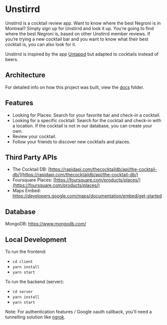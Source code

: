 # Unstirrd
Unstirrd is a cocktail review app. Want to know where the best Negroni is in Montreal? Simply sign up for Unstirrd and look it up. You’re going to find where the best Negroni is, based on other Unstirrd member reviews. If you’re trying a new cocktail bar and you want to know what their best cocktail is, you can also look for it.

Unstirrd is inspired by the app [Untappd](https://untappd.com/) but adapted to cocktails instead of beers.

## Architecture

For detailed info on how this project was built, view the [docs](./docs) folder.

## Features

  - Looking for Places: Search for your favorite bar and check-in a cocktail.
  - Looking for a specific cocktail: Search for the cocktail and check-in with a location. If the cocktail is not in our database, you can create your own.
  - Review your cocktail.
  - Follow your friends to discover new cocktails and places.

## Third Party APIs

  - The Cocktail DB: [https://rapidapi.com/thecocktaildb/api/the-cocktail-db/](https://rapidapi.com/thecocktaildb/api/the-cocktail-db/)
  - Foursquare Places: [https://foursquare.com/products/places/](https://foursquare.com/products/places/)
  - Maps Embed: https://developers.google.com/maps/documentation/embed/get-started

## Database

MongoDB: https://www.mongodb.com/

## Local Development

To run the frontend: 
- `cd client`
- `yarn install`
- `yarn start`

To run the backend (server): 
- `cd server`
- `yarn install`
- `yarn start`

Note: For authentication features / Google oauth callback, you'll need a tunnelling solution like [ngrok](https://ngrok.com/).

